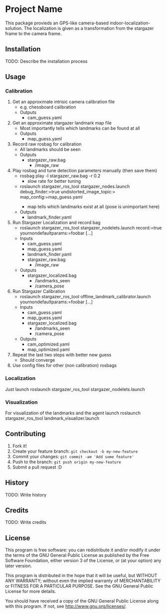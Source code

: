 # Project Name

This package provieds an GPS-like camera-based indoor-localization-solution. The localization is given as a transformation from the stargazer frame to the camera frame.


## Installation

TODO: Describe the installation process

## Usage

### Calibration
1. Get an approximate intrisic camera calibration file
   * e.g. chessboard calibration
   * Outputs
     * cam_guess.yaml
2. Get an approximate stargazer landmark map file
   * Most importantly tells which landmarks can be found at all
   * Outputs
     * map_guess.yaml
2. Record raw rosbag for calibration
   * All landmarks should be seen
   * Outputs
     * stargazer_raw.bag
       * /image_raw
2. Play rosbag and tune detection parameters manually (then save them)
   * rosbag play -l stargazer_raw.bag -r 0.2
     * slow rate for better tuning
   * roslaunch stargazer_ros_tool stargazer_nodes.launch debug_finder:=true undistorted_image_topic:=<topic> map_config:=map_guess.yaml
     * map tells which landmarks exist at all (pose is unimportant here)
   * Outputs
     * landmark_finder.yaml
2. Run Stargazer Localization and record bag
   * roslaunch stargazer_ros_tool stargazer_nodelets.launch record:=true yournondefaultparams:=foobar [...]
   * Inputs
     * cam_guess.yaml
     * map_guess.yaml
     * landmark_finder.yaml
     * stargazer_raw.bag
       * /image_raw
   * Outputs
     * stargazer_localized.bag
       * /landmarks_seen
       * /camera_pose
2. Run Stargazer Calibration
   * roslaunch stargazer_ros_tool offline_landmark_calibrator.launch yournondefaultparams:=foobar [...]
   * Inputs
     * cam_guess.yaml
     * map_guess.yaml
     * stargazer_localized.bag
       * /landmarks_seen
       * /camera_pose
   * Outputs
     * cam_optimized.yaml
     * map_optimized.yaml
2. Repeat the last two steps with better new guess
   * Should converge
2. Use config files for other (non calibration) rosbags

### Localization

Just launch 
    roslaunch stargazer_ros_tool stargazer_nodelets.launch

### Visualization

For visualization of the landmarks and the agent launch
    roslaunch stargazer_ros_tool landmark_visualizer.launch

## Contributing

1. Fork it!
2. Create your feature branch: `git checkout -b my-new-feature`
3. Commit your changes: `git commit -am 'Add some feature'`
4. Push to the branch: `git push origin my-new-feature`
5. Submit a pull request :D

## History

TODO: Write history

## Credits

TODO: Write credits

## License

This program is free software: you can redistribute it and/or modify
it under the terms of the GNU General Public License as published by
the Free Software Foundation, either version 3 of the License, or
(at your option) any later version.

This program is distributed in the hope that it will be useful,
but WITHOUT ANY WARRANTY; without even the implied warranty of
MERCHANTABILITY or FITNESS FOR A PARTICULAR PURPOSE.  See the
GNU General Public License for more details.

You should have received a copy of the GNU General Public License
along with this program.  If not, see <http://www.gnu.org/licenses/>.
